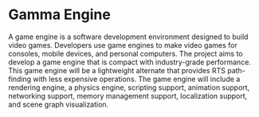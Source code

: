 # Gamma Engine

A game engine is a software development environment designed to build video games. Developers use game engines to make video games for consoles, mobile devices, and personal computers. The project aims to develop a game engine that is compact with industry-grade performance. This game engine will be a lightweight alternate that provides RTS path-finding with less expensive operations. The game engine will include a rendering engine, a physics engine, scripting support, animation support, networking support, memory management support, localization support, and scene graph visualization.
